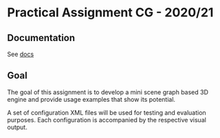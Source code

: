 # Practical Assignment CG - 2020/21

## Documentation

See [docs](https://alef-keuffer.github.io/proj/docs/)

## Goal

The goal of this assignment is to develop a mini scene graph based 3D engine and provide usage
examples that show its potential.

A set of configuration XML files will be used for testing and evaluation
purposes. Each configuration is accompanied by the respective visual output.

